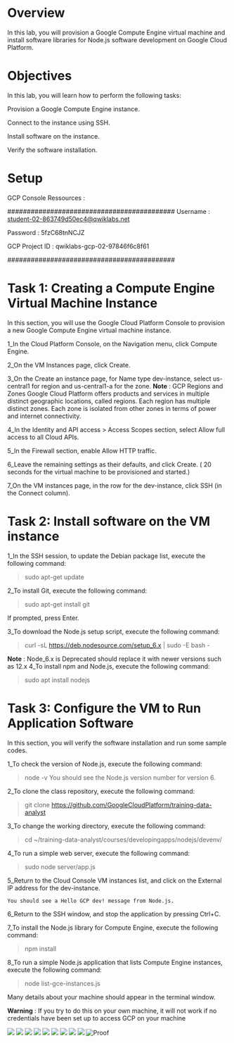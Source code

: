 # Overview
In this lab, you will provision a Google Compute Engine virtual machine and install software libraries for Node.js software development on Google Cloud Platform.

# Objectives

In this lab, you will learn how to perform the following tasks:

Provision a Google Compute Engine instance.

Connect to the instance using SSH.

Install software on the instance.

Verify the software installation.

# Setup
GCP Console Ressources :

###########################################
Username : student-02-863749d50ec4@qwiklabs.net

Password : 5fzC68tnNCJZ

GCP Project ID : qwiklabs-gcp-02-97846f6c8f61

###########################################


# Task 1: Creating a Compute Engine Virtual Machine Instance
In this section, you will use the Google Cloud Platform Console to provision a new Google Compute Engine virtual machine instance.

1_In the Cloud Platform Console, on the Navigation menu, click Compute Engine.

2_On the VM Instances page, click Create.

3_On the Create an instance page, for Name type dev-instance, select us-central1 for region and us-central1-a for the zone.
**Note** : GCP Regions and Zones
Google Cloud Platform offers products and services in multiple distinct geographic locations, called regions.
Each region has multiple distinct zones. Each zone is isolated from other zones in terms of power and internet connectivity.

4_In the Identity and API access > Access Scopes section, select Allow full access to all Cloud APIs.

5_In the Firewall section, enable Allow HTTP traffic.

6_Leave the remaining settings as their defaults, and click Create. (  20 seconds for the virtual machine to be provisioned and started.)

7_On the VM instances page, in the row for the dev-instance, click SSH (in the Connect column).

# Task 2: Install software on the VM instance

1_In the SSH session, to update the Debian package list, execute the following command:
> sudo apt-get update

2_To install Git, execute the following command:
> sudo apt-get install git

If prompted, press Enter.

3_To download the Node.js setup script, execute the following command:
> curl -sL https://deb.nodesource.com/setup_6.x | sudo -E bash -

**Note** : Node_6.x is Deprecated should replace it with newer versions such as 12.x
4_To install npm and Node.js, execute the following command:
> sudo apt install nodejs


# Task 3: Configure the VM to Run Application Software
In this section, you will verify the software installation and run some sample codes.

1_To check the version of Node.js, execute the following command:
> node -v
You should see the Node.js version number for version 6.

2_To clone the class repository, execute the following command:
> git clone https://github.com/GoogleCloudPlatform/training-data-analyst

3_To change the working directory, execute the following command:
> cd ~/training-data-analyst/courses/developingapps/nodejs/devenv/

4_To run a simple web server, execute the following command:
> sudo node server/app.js

5_Return to the Cloud Console VM instances list, and click on the External IP address for the dev-instance.
  
    You should see a Hello GCP dev! message from Node.js.

6_Return to the SSH window, and stop the application by pressing Ctrl+C.

7_To install the Node.js library for Compute Engine, execute the following command:
> npm install

8_To run a simple Node.js application that lists Compute Engine instances, execute the following command:
> node list-gce-instances.js
  
   Many details about your machine should appear in the terminal window.
   
**Warning** : If you try to do this on your own machine, it will not work if no credentials have been set up to access GCP on your machine



![](imgs/dev_instance.PNG)
![](imgs/updates.PNG)
![](imgs/nodeDepracating.PNG)
![](imgs/Node12js.PNG)
![](imgs/DoneInstallNode.PNG)
![](imgs/Version&Cloning.PNG)
![](imgs/StartedServer.PNG)
![](imgs/ComputeEngineinstances.PNG)
![](imgs/lab_AppDev_SettingupADevelopmentEnvironment_V1_1.PNG)
![Proof](imgs/proof8.PNG)
